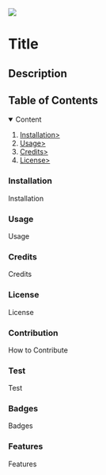 <img src = 'https://img.shields.io/badge/License-BSD_3--Clause-blue.svg'>
<h1>Title</h1>
<h2>Description</h2>
<h2>Table of Contents</h2>
<details open = "open">
<summary>Content</summary>
<ol>
<li><a href = #installation>Installation></a></li>
<li><a href = #usage>Usage></a></li>
<li><a href = #credits>Credits></a></li>
<li><a href = #license>License></a></li>
</details>

<h3 id = 'installation'>Installation</h3>
<p>Installation</p>

<h3 id = 'usage'>Usage</h3>
<p>Usage</p>

<h3 id = 'credits'>Credits</h3>
<p>Credits</p>

<h3 id = 'license'>License</h3>
<p>License</p>

<h3 id = 'contribution'>Contribution</h3>
<p>How to Contribute</p>

<h3 id = 'test'>Test</h3>
<p>Test</p>

<h3 id = 'badges'>Badges</h3>
<p>Badges</p>

<h3 id = 'features'>Features</h3>
<p>Features</p>




